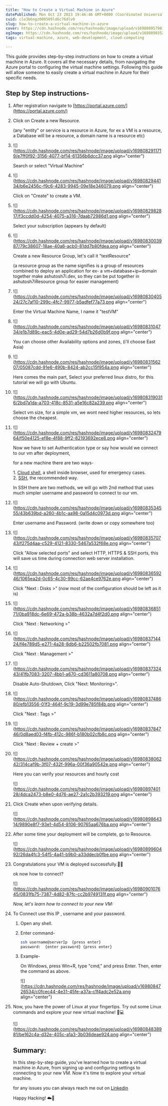 ```yaml
---
title: "How to Create a Virtual Machine in Azure"
datePublished: Mon Oct 23 2023 19:46:46 GMT+0000 (Coordinated Universal Time)
cuid: clo3b6ngz000509ld6c76dlv0
slug: how-to-create-a-virtual-machine-in-azure
cover: https://cdn.hashnode.com/res/hashnode/image/upload/v1698089579819/8a7f1547-fa30-44a3-a589-0868cc10dac7.png
ogImage: https://cdn.hashnode.com/res/hashnode/image/upload/v1698090352933/54da5da0-c3be-4a74-89bc-642ff2188428.png
tags: virtual-machine, azure, web-development, cloud-computing

---
```


This guide provides step-by-step instructions on how to create a virtual machine in Azure. It covers all the necessary details, from navigating the Azure portal to configuring the virtual machine settings. Following this guide will allow someone to easily create a virtual machine in Azure for their specific needs.

## Step by Step instructions-

1. After registration navigate to [https://portal.azure.com/](https://portal.azure.com/)
    
2. Click on Create a new Resource.
    
    (any "entity" or service is a resource in Azure, for ex a VM is a resource, a Database will be a resource, a domain name is a resource etc)
    
3. ![](https://cdn.hashnode.com/res/hashnode/image/upload/v1698082911719/e7ff0f92-3156-4077-bf14-61356b6dcc37.png align="center")
    
    Search or select "Virtual Machine"
    
4. ![](https://cdn.hashnode.com/res/hashnode/image/upload/v1698082944134/b6e2456c-f9c6-4283-9945-09e18e346079.png align="center")
    
    Click on "Create" to create a VM.
    
5. ![](https://cdn.hashnode.com/res/hashnode/image/upload/v1698082982817/f3ccdd0d-4254-4075-a316-7daab72986d1.png align="center")
    
    Select your subscription (appears by default)
    
6. ![](https://cdn.hashnode.com/res/hashnode/image/upload/v1698083003987/79c38607-18ae-40a6-acb0-81dd7b80fdea.png align="center")
    
    Create a new Resource Group, let's call it "testResource"
    
    (a resource group as the name signifies is a group of resources combined to deploy an application for ex- a vm+database+ip+domain together make ashutosh7i.dev, so they can be put together in ashutosh7iResource group for easier management)
    
7. ![](https://cdn.hashnode.com/res/hashnode/image/upload/v1698083040524/27c7af10-299c-4fc7-9977-b5adfef77a73.png align="center")
    
    Enter the Virtual Machine Name, I name it "testVM"
    
8. ![](https://cdn.hashnode.com/res/hashnode/image/upload/v1698083104734/e1b7d89c-eac5-4d0e-ad29-54d7b26d0b9f.png align="center")
    
    You can choose other Availability options and zones, (i'll choose East Asia)
    
9. ![](https://cdn.hashnode.com/res/hashnode/image/upload/v1698083156207/05087cdd-91e6-490b-8424-ab2cc15f954a.png align="center")
    
    Here comes the main part, Select your preferred linux distro, for this tutorial we will go with Ubuntu.
    
10. ![](https://cdn.hashnode.com/res/hashnode/image/upload/v1698083190316/2bd7a1da-a703-418c-8531-a5e16c82a239.png align="center")
    
    Select vm size, for a simple vm, we wont need higher resources, so lets choose the cheapest.
    
11. ![](https://cdn.hashnode.com/res/hashnode/image/upload/v1698083247964/f50e4125-ef8e-4f88-9ff2-82193692ece8.png align="center")
    
    Now we have to set Authentication type or say how would we connect to our vm after deployment,
    
    for a new machine there are two ways-
    
    1\. [Cloud shell](https://azure.microsoft.com/en-in/get-started/azure-portal/cloud-shell/?ef_id=_k_CjwKCAjws9ipBhB1EiwAccEi1L0aqBIH-wEbyKwSEvgEXyIAFqUiMw753_AFrqsLdSHG4uLmA3jF4RoCWocQAvD_BwE_k_&OCID=AIDcmmf1elj9v5_SEM__k_CjwKCAjws9ipBhB1EiwAccEi1L0aqBIH-wEbyKwSEvgEXyIAFqUiMw753_AFrqsLdSHG4uLmA3jF4RoCWocQAvD_BwE_k_&gclid=CjwKCAjws9ipBhB1EiwAccEi1L0aqBIH-wEbyKwSEvgEXyIAFqUiMw753_AFrqsLdSHG4uLmA3jF4RoCWocQAvD_BwE), a shell inside browser, used for emergency cases.  
    2\. [SSH](https://www.cloudflare.com/en-in/learning/access-management/what-is-ssh/), the recommended way.
    
    In SSH there are two methods, we will go with 2nd method that uses much simpler username and password to connect to our vm.
    
12. ![](https://cdn.hashnode.com/res/hashnode/image/upload/v1698083534555/43b639bd-a260-4b1c-aa98-0a15d4c0973d.png align="center")
    
    Enter username and Password. (write down or copy somewhere too)
    
13. ![](https://cdn.hashnode.com/res/hashnode/image/upload/v1698083570743/f275d4aa-c529-4121-8330-5467a532f68e.png align="center")
    
    Click "Allow selected ports" and select HTTP, HTTPS & SSH ports, this will save us time during connection web server installation.
    
14. ![](https://cdn.hashnode.com/res/hashnode/image/upload/v1698083659246/1065ea2d-0c65-4c30-99cc-62ae4ce9762e.png align="center")
    
    Click "Next : Disks &gt;" (now most of the configuration should be left as it is)
    
15. ![](https://cdn.hashnode.com/res/hashnode/image/upload/v1698083685171/0ba918dc-6e69-472a-b38b-4632a7d4f2d0.png align="center")
    
    Click "Next : Networking &gt;"
    
16. ![](https://cdn.hashnode.com/res/hashnode/image/upload/v1698083714424/f4e789d5-e271-4a28-8db6-b22502fb7081.png align="center")
    
    Click "Next : Management &gt;"
    
17. ![](https://cdn.hashnode.com/res/hashnode/image/upload/v1698083732443/41fb7083-3207-4bb1-a670-cd3611a80708.png align="center")
    
    Disable Auto-Shutdown, Click "Next: Monitoring&gt;".
    
18. ![](https://cdn.hashnode.com/res/hashnode/image/upload/v1698083748680/efb13556-01f3-464f-9c19-3d99e785f84b.png align="center")
    
    Click "Next : Tags &gt;"
    
19. ![](https://cdn.hashnode.com/res/hashnode/image/upload/v1698083784746/0d8aed03-f4fb-412c-986f-b180b02cfb8c.png align="center")
    
    Click "Next : Review + create &gt;"
    
20. ![](https://cdn.hashnode.com/res/hashnode/image/upload/v1698083806242/314caf9b-3f07-432f-996a-00f36a90542e.png align="center")
    
    Here you can verify your resources and hourly cost
    
    ![](https://cdn.hashnode.com/res/hashnode/image/upload/v1698089740128/4dca2473-b8e0-4d76-ae27-2a1c2b393219.png align="center")
    
21. Click Create when upon verifying details.
    
    ![](https://cdn.hashnode.com/res/hashnode/image/upload/v1698089864314/9890e8f7-93e1-4d54-8106-90765aa676ba.png align="center")
    
22. After some time your deployment will be complete, go to Resource.
    
    ![](https://cdn.hashnode.com/res/hashnode/image/upload/v1698089960492/26da4fc3-54f5-4a41-b9b0-a33ddecb0fbe.png align="center")
    
23. Congratulations your VM is deployed successfully.🎉🎉
    
    ok now how to connect?
    
    ![](https://cdn.hashnode.com/res/hashnode/image/upload/v1698090107645/0831fb75-7387-4d82-87fc-cc2b9749131f.png align="center")
    
    *Now, let's learn how to connect to your new VM:*
    
24. To Connect use this IP , username and your password.
    
    1. Open any shell.
        
    2. Enter command-
        
        ```bash
        ssh username@serverIp  {press enter}
        password:  {enter password} {press enter}
        ```
        
    3. Example-
        
        On Windows, press Win+R, type "cmd," and press Enter. Then, enter the command as above.
        
        ![](https://cdn.hashnode.com/res/hashnode/image/upload/v1698084726534/c0fcec44-4e31-45fe-a37a-c1f4adc2e52a.png align="center")
        
25. Now, you have the power of Linux at your fingertips. Try out some Linux commands and explore your new virtual machine! 🐧💻
    
    ![](https://cdn.hashnode.com/res/hashnode/image/upload/v1698084838981/be162c4a-d32e-405c-a1a3-3b036deae924.png align="center")
    
    ## **Summary:**
    
    In this step-by-step guide, you've learned how to create a virtual machine in Azure, from signing up and configuring settings to connecting to your new VM. Now it's time to explore your virtual machine.
    
    for any issues you can always reach me out on [Linkedin](https://linkedin.com/in/ashutosh7i)
    
    Happy Hacking! ☁️🚀